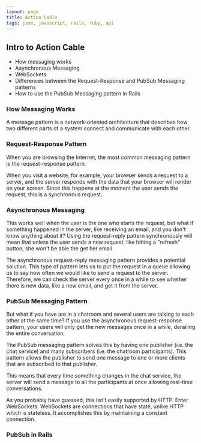 ```yaml
---
layout: page
title: Action Cable
tags: json, javascript, rails, ruby, api
---
```



## Intro to Action Cable

* How messaging works
* Asynchronous Messaging
* WebSockets
* Differences between the Request-Response and PubSub Messaging patterns
* How to use the PubSub Messaging pattern in Rails

### How Messaging Works

A message pattern is a network-oriented architecture that describes how two different parts of a system connect and communicate with each other.

### Request-Response Pattern

When you are browsing the Internet, the most common messaging pattern is the request-response pattern.

When you visit a website, for example, your browser sends a request to a server, and the server responds with the data that your browser will render on your screen. Since this happens at the moment the user sends the request, this is a synchronous request.

### Asynchronous Messaging

This works well when the user is the one who starts the request, but what if something happened in the server, like receiving an email, and you don't know anything about it? Using the request-reply pattern synchronously will mean that unless the user sends a new request, like hitting a "refresh" button, she won't be able the get her email.

The asynchronous request-reply messaging pattern provides a potential solution. This type of pattern lets us to put the request in a queue allowing us to say how often we would like to send a request to the server. Therefore, we can check the server every once in a while to see whether there is new data, like a new email, and get it from the server.

### PubSub Messaging Pattern

But what if you have are in a chatroom and several users are talking to each other at the same time? If you use the asynchronous request-response pattern, your users will only get the new messages once in a while, derailing the entire conversation.

The PubSub messaging pattern solves this by having one publisher (i.e. the chat service) and many subscribers (i.e. the chatroom participants). This pattern allows the publisher to send one message to one or more clients that are subscribed to that publisher.

This means that every time something changes in the chat service, the server will send a message to all the participants at once allowing real-time conversations.

As you probably have guessed, this isn't easily supported by HTTP. Enter WebSockets. WebSockets are connections that have state, unlike HTTP which is stateless. It accomplishes this by maintaining a constant connection.

### PubSub in Rails
